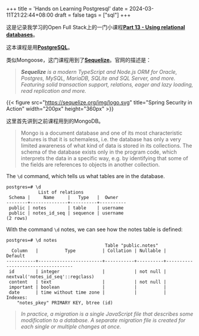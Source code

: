 +++
title = 'Hands on Learning Postgresql'
date = 2024-03-11T21:22:44+08:00
draft = false
tags = ["sql"]
+++

这是记录我学习的Open Full Stack上的一门小课程[**Part 13 - Using relational databases**](https://fullstackopen.com/en/part13)。

这本课程是用[**PostgreSQL**](https://www.postgresql.org/)。

类似Mongoose，这门课程用到了[**Sequelize**](https://sequelize.org/)。官网的描述是：

> _**Sequelize** is a modern TypeScript and Node.js ORM for Oracle, Postgres, MySQL, MariaDB, SQLite and SQL Server, and more. Featuring solid transaction support, relations, eager and lazy loading, read replication and more._

{{< figure src="https://sequelize.org/img/logo.svg" title="Spring Security in Action" width="200px" height="360px" >}}

这里首先讲到之前课程用到的MongoDB。

> Mongo is a document database and one of its most characteristic features is that it is schemaless, i.e. the database has only a very limited awareness of what kind of data is stored in its collections. The schema of the database exists only in the program code, which interprets the data in a specific way, e.g. by identifying that some of the fields are references to objects in another collection.

The `\d` command, which tells us what tables are in the database.

```
postgres=# \d
            List of relations
 Schema |     Name     |   Type   |  Owner
--------+--------------+----------+----------
 public | notes        | table    | username
 public | notes_id_seq | sequence | username
(2 rows)
```

With the command `\d` notes, we can see how the notes table is defined:

```
postgres=# \d notes
                                     Table "public.notes"
  Column   |          Type          | Collation | Nullable |              Default
-----------+------------------------+-----------+----------+-----------------------------------
 id        | integer                |           | not null | nextval('notes_id_seq'::regclass)
 content   | text                   |           | not null |
 important | boolean                |           |          |
 date      | time without time zone |           |          |
Indexes:
    "notes_pkey" PRIMARY KEY, btree (id)
```

> _In practice, a *migration* is a single JavaScript file that describes some modification to a database. A separate migration file is created for each single or multiple changes at once._
